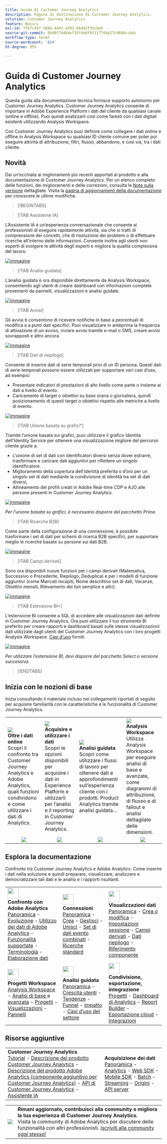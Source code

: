 ```yaml
---
title: Guida di Customer Journey Analytics
description: Pagina di destinazione di Customer Journey Analytics.
solution: Customer Journey Analytics
feature: Basics
exl-id: 7f67c497-386b-4442-a502-6b492f35c6e6
source-git-commit: 8b90f74d64ef35f4a9f0f1177dab27c9680ccb4c
workflow-type: tm+mt
source-wordcount: '824'
ht-degree: 95%

---
```


# Guida di Customer Journey Analytics

Questa guida alla documentazione tecnica fornisce supporto autonomo per Customer Journey Analytics. Customer Journey Analytics consente di importare in Adobe Experience Platform i dati del cliente da qualsiasi canale (online e offline). Puoi quindi analizzarli così come faresti con i dati digitali esistenti utilizzando Analysis Workspace.

Con Customer Journey Analytics puoi definire come collegare i dati online e offline in Analysis Workspace su qualsiasi ID cliente comune per poter poi eseguire attività di attribuzione, filtri, flusso, abbandono, e così via, tra i dati cliente.

## Novità

Dai un’occhiata ai miglioramenti più recenti apportati al prodotto e alla documentazione di Customer Journey Analytics. Per un elenco completo delle funzioni, dei miglioramenti e delle correzioni, consulta le [Note sulla versione](../release-notes/latest.md) dettagliate. Visita la [pagina di aggiornamenti della documentazione](../release-notes/doc-changes.md) per conoscere le ultime modifiche.

>[!BEGINTABS]

>[!TAB Assistente IA]

L’Assistente IA è un’esperienza conversazionale che consente ai professionisti di eseguire rapidamente attività, sia che si tratti di comprensione dei concetti, che di risoluzione dei problemi o di effettuare ricerche all’interno delle informazioni. Consente inoltre agli utenti non esperti di svolgere le attività degli esperti e migliora la qualità complessiva del lavoro.

[![immagine](assets/learn-more-button.svg)](/help/ai-assistant.md)


>[!TAB Analisi guidata]

L’analisi guidata è ora disponibile direttamente da Analysis Workspace, consentendo agli utenti di creare dashboard con informazioni complete provenienti da pannelli, visualizzazioni e analisi guidate.

[![immagine](assets/learn-more-button.svg)](/help/guided-analysis/overview.md)

>[!TAB Avvisi]

Gli avvisi ti consentono di ricevere notifiche in base a percentuali di modifica o a punti dati specifici. Puoi visualizzare in anteprima la frequenza di attivazione di un avviso, inviare avvisi tramite e-mail o SMS, creare avvisi sovrapposti e altro ancora.

[![immagine](assets/learn-more-button.svg)](/help/components/c-intelligent-alerts/intelligent-alerts.md)

>[!TAB Dati di riepilogo]

Consente di inserire dati di serie temporali privi di un ID persona. Questi dati di serie temporali possono essere utilizzati per supportare vari casi d’uso, ad esempio:

- Presentare indicatori di prestazioni di alto livello come parte o insieme ai dati a livello di evento.
- Caricamento di target o obiettivi su base oraria o giornaliera, quindi posizionamento di questi target o obiettivi rispetto alle metriche a livello di evento.

[![immagine](assets/learn-more-button.svg)](/help/data-views/summary-data.md)

>[!TAB Unione basata su grafici*]

Tramite l’unione basata sui grafici, puoi utilizzare il grafico Identità dell&#39;Identity Service per ottenere una visualizzazione migliore del percorso cliente grazie a: <ul><li>L’unione di set di dati con identificatori diversi senza dover estrarre, trasformare e caricare dati aggiuntivi per riflettere un singolo identificatore.</li> <li>Miglioramento della copertura dell’identità preferita o d’oro per un singolo set di dati mediante la condivisione di identità tra set di dati diversi,</li><li>Allineamento dei profili creati in Adobe Real-time CDP e AJO alle persone presenti in Customer Journey Analytics.</li></ul>

[![immagine](assets/learn-more-button.svg)](/help/stitching/overview.md#graph-based-stitching)

*_Per l’unione basata su grafici, è necessario disporre del pacchetto Prime._*

>[!TAB Ricerche B2B]

Come parte della configurazione di una connessione, è possibile trasformare i set di dati per schemi di ricerca B2B specifici, per supportare meglio le ricerche basate su persone sui dati B2B.

[![immagine](assets/learn-more-button.svg)](/help/connections/transform-datasets-b2b-lookups.md)

>[!TAB Campi derivati]

Sono ora disponibili nuove funzioni per i campi derivati (Matematica, Successivo o Precedente, Riepilogo, Deduplica) e per i modelli di funzione aggiuntivi (come Mancati recapiti, Nome descrittivo set di dati, Vacanze, Obiettivi mensili, Rilevamento dei bot semplice e altri).

[![immagine](assets/learn-more-button.svg)](/help/data-views/derived-fields/derived-fields.md)

>[!TAB Estensione BI*]

L’estensione BI consente a SQL di accedere alle visualizzazioni dati definite in Customer Journey Analytics. Ora puoi utilizzare il tuo strumento BI preferito per creare rapporti e dashboard basati sulle stesse visualizzazioni dati utilizzate dagli utenti del Customer Journey Analytics con i loro progetti Analysis Workspace. [Casi d&#39;uso](/help/use-cases/data-views/bi-extension-usecases.md) forniti.

[![immagine](assets/learn-more-button.svg)](/help/data-views/bi-extension.md)

*_Per utilizzare l’estensione BI, devi disporre del pacchetto Select o versione successiva._*


>[!ENDTABS]

## Inizia con le nozioni di base

Inizia consultando il materiale incluso nei collegamenti riportati di seguito per acquisire familiarità con le caratteristiche e le funzionalità di Customer Journey Analytics.

<table style="table-layout:fixed">
  <tr style="border: 0;">
    <td>
    <a href="/help/getting-started/aa-vs-cja/overview.md"><img src="./assets/aa-vs-cja.png"></a>
    <div><strong>Oltre i dati online</strong><br/> Scopri il confronto tra Customer Journey Analytics e Adobe Analytics, quali funzioni condividono e come utilizzare i dati di Analytics.</div>
    </td>
    <td>
    <a href="/help/data-ingestion/data-ingestion.md"><img src="./assets/data-ingestion.png"></a>
    <div><strong>Acquisire e utilizzare i dati</strong><br/>Scopri le opzioni disponibili per acquisire i dati in Experience Platform e utilizzarli per l’analisi e il reporting in Customer Journey Analytics.</div>
    </td>
    <td>
    <a href="/help/guided-analysis/overview.md"><img src="./assets/product-analytics.png"></a>
    <div><strong>Analisi guidata</strong><br/> Scopri come utilizzare i flussi di lavoro per ottenere dati e approfondimenti sull’esperienza cliente con i prodotti. Product Analytics tramite analisi guidata…
    </div>
    </td>
    <td>
    <a href="/help/analysis-workspace/home.md"><img src="./assets/workspace.png"></a>
    <div><strong>Analysis Workspace</strong><br/> Utilizza Analysis Workspace per eseguire analisi di base e avanzate, come diagrammi di attribuzione, di flusso e di fallout e analisi dettagliate delle dimensioni.</div>
    </td>
  </tr>
  <tr style="border: 0;">
    <td align="center"><a href="/help/getting-started/aa-vs-cja/overview.md"><img src="./assets/learn-more-button.svg"></a></td>
    <td align="center"><a href="/help/data-ingestion/data-ingestion.md"><img src="./assets/learn-more-button.svg"></a></td>
    <td align="center"><a href="/help/guided-analysis/overview.md"><img src="./assets/learn-more-button.svg"></a></td>
    <td align="center"><a href="/help/analysis-workspace/home.md"><img src="./assets/learn-more-button.svg"></a></td>
    </tr>
</table>


## Esplora la documentazione

Confronto tra Customer Journey Analytics e Adobe Analytics. Come inserire i dati nella soluzione e quindi preparare, visualizzare, analizzare e democratizzare tali dati e le analisi e i rapporti risultanti.

<table style="table-layout:fixed">
  <tr style="border: 0;">
    <td>
      <img src="./assets/analytics.svg" width="35px"><br/>
      <strong>Confronto con Adobe Analytics</strong><br/><a href="/help/getting-started/aa-vs-cja/overview.md">Panoramica</a> - <a href="/help/getting-started/aa-to-cja.md">Evoluzione</a> - <a href="/help/getting-started/aa-vs-cja/aa-data-in-cja.md">Utilizzo dei dati di Adobe Analytics</a> - <a href="/help/getting-started/aa-vs-cja/cja-aa.md">Funzionalità supportate</a> - <a href="/help/getting-started/aa-vs-cja/terminology.md">Terminologia</a> - <a href="/help/getting-started/aa-vs-cja/data-processing-comparisons.md">Elaborazione dati</a>
    </td>
    <td>
      <img src="./assets/connections.svg" width="35px"><br/>
      <strong>Connessioni</strong><br/><a href="/help/connections/overview.md">Panoramica</a> - <a href="/help/connections/create-connection.md">Crea</a> - <a href="/help/connections/manage-connections.md">Gestisci</a> - <a href="/help/stitching/overview.md">Unisci</a> - <a href="/help/connections/combined-dataset.md">Set di dati evento combinati</a> - <a href="/help/connections/standard-lookups.md">Ricerche standard</a>
    </td>
     <td>
      <img src="./assets/dataviews.svg" width="35px"><br/> <strong>Visualizzazioni dati</strong><br/><a href="/help/data-views/data-views.md">Panoramica</a> - <a href="/help/data-views/create-dataview.md">Crea o modifica</a> - <a href="/help/data-views/session-settings.md">Impostazioni sessione</a> - <a href="/help/data-views/derived-fields/derived-fields.md">Campi derivati</a> - <a href="/help/data-views/summary-data.md">Dati riepilogo</a> - <a href="/help/data-views/component-reference.md">Riferimento componente</a>
    </td>

</tr>
  <tr style="border: 0;">
    <td>
      <img src="./assets/workspace.svg" width="35px"><br/>
      <strong>Progetti Workspace</strong><br/><a href="/help/analysis-workspace/home.md">Analysis Workspace</a> - <a href="/help/analysis-workspace/perform-basic-analysis.md">Analisi di base </a> e <a href="/help/analysis-workspace/perform-adv-analysis.md">avanzata</a> - <a href="/help/analysis-workspace/build-workspace-project/freeform-overview.md">Progetti</a> - <a href="/help/analysis-workspace/visualizations/freeform-analysis-visualizations.md">Visualizzazioni</a> - <a href="/help/analysis-workspace/c-panels/freeform-panel.md">Pannelli</a>
    </td>
    <td>
      <img src="./assets/guided-analysis.svg" width="35px"><br/>
      <strong>Analisi guidata</strong><br/><a href="/help/guided-analysis/overview.md">Panoramica</a> - <a href="/help/guided-analysis/types/active-growth.md">Crescita utenti</a> - <a href="/help/guided-analysis/types/trends.md">Tendenze</a> - <a href="/help/guided-analysis/types/funnel.md">Funnel</a> - <a href="/help/guided-analysis/types/release-impact.md">Impatto</a> - <a href="/help/guided-analysis/industry-use-cases.md">Casi d’uso del settore</a>
    </td>
    <td>
      <img src="./assets/share.svg" width="35px"><br/> <strong>Condivisione, esportazione, integrazione</strong><br/><a href="/help/analysis-workspace/curate-share/share-projects.md">Progetti</a> - <a href="/help/mobile-app/home.md">Dashboard di Analytics</a> - <a href="/help/report-builder/report-buider-overview.md">Report Builder</a> - <a href="/help/components/exports/manage-exports.md">Esportazione cloud</a> - <a href="/help/integrations/overview.md">Integrazioni</a>
    </td>
  </tr>
</table>

## Risorse aggiuntive

<table style="table-layout:fixed"><tr style="border: 0;">
<td><strong>Customer Journey Analytics</strong><br/><a href="https://experienceleague.adobe.com/it/docs/customer-journey-analytics-learn/tutorials/overview" target="_blank">Tutorial</a> - <a href="https://helpx.adobe.com/it/legal/product-descriptions/customer-journey-analytics.html" target="_blank">Descrizione del prodotto Customer Journey Analytics</a> - <a href="https://helpx.adobe.com/it/legal/product-descriptions/adobe-analytics-addon-customer-journey-analytics.html" target="_blank">Descrizione del prodotto Adobe Analytics (componente aggiuntivo per Customer Journey Analytics)</a> - <a href="https://developer.adobe.com/cja-apis/docs/" target="_blank">API di Customer Journey Analytics</a> - <a href="/help/ai-assistant.md">Assistente IA</a>
</td>
<td><strong>Acquisizione dei dati</strong><br/><a href="/help/data-ingestion/data-ingestion.md">Panoramica</a> - <a href="/help/data-ingestion/analytics.md">Analytics</a> - <a href="/help/data-ingestion/aepwebsdk.md">Web SDK</a> - <a href="/help/data-ingestion/aepmobilesdk.md">Mobile SDK</a> - <a href="/help/data-ingestion/batch.md">Batch</a> - <a href="/help/data-ingestion/streaming.md">Streaming</a> - <a href="/help/data-ingestion/sources.md">Origini</a> - <a href="/help/data-ingestion/serverapi.md">API server</a>
</td>
</tr>
</table>


<table style="table-layout:auto" class="tablelayout-is-fixed"><tbody><tr style="border: 0;"><td><img src="./assets/newsletter.png"></td><td>
<b>Rimani aggiornato, contribuisci alla community e migliora la tua esperienza di Customer Journey Analytics.</b><br>Visita la community di Adobe Analytics per discutere delle funzionalità con altri professionisti. <a href="https://experienceleaguecommunities.adobe.com/t5/adobe-analytics/ct-p/adobe-analytics-community">Iscriviti alla community oggi stesso!</a></td></tr></tbody></table>
